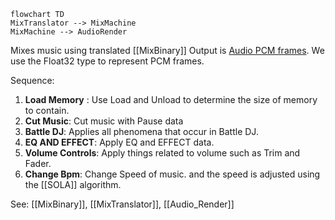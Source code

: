 ```mermaid
flowchart TD
MixTranslator --> MixMachine
MixMachine --> AudioRender
```

Mixes music using translated [[MixBinary]] 
Output is [Audio PCM frames](https://en.wikipedia.org/wiki/Pulse-code_modulation).
We use the Float32 type to represent PCM frames.

Sequence:
1. **Load Memory** : Use Load and Unload to determine the size of memory to contain.
2. **Cut Music**:  Cut music with Pause data
3. **Battle DJ**: Applies all phenomena that occur in Battle DJ.
4. **EQ AND EFFECT**: Apply EQ and EFFECT data.
5. **Volume Controls**: Apply things related to volume such as Trim and Fader.
6. **Change Bpm**: Change Speed of music. and the speed is adjusted using the [[SOLA]] algorithm.



See: [[MixBinary]], [[MixTranslator]], [[Audio_Render]]